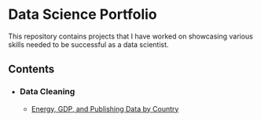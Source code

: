 # Data Science Portfolio

This repository contains projects that I have worked on showcasing various skills needed to be successful as a data scientist.

## Contents

* ### Data Cleaning

  * [Energy, GDP, and Publishing Data by Country](https://github.com/laurarnichols/dataSciencePortfolio/tree/master/energyGDPPublishing)
